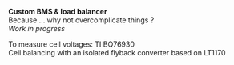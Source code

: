 **Custom BMS & load balancer**  
Because ... why not overcomplicate things ?  
_Work in progress_  

To measure cell voltages: TI BQ76930  
Cell balancing with an isolated flyback converter based on LT1170  
